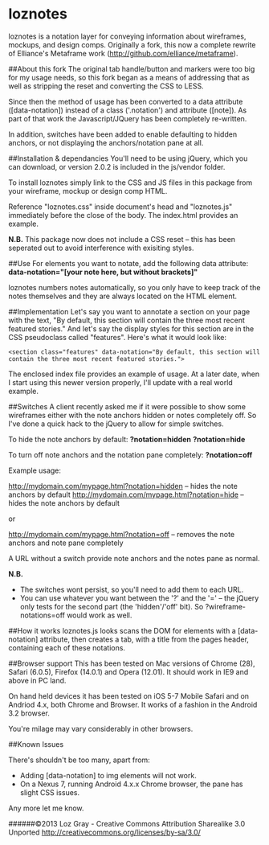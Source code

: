 loznotes
==========

loznotes is a notation layer for conveying information about wireframes, mockups, and design comps. Originally a fork, this now a complete rewrite of Elliance's Metaframe work (http://github.com/elliance/metaframe).

##About this fork
The original tab handle/button and markers were too big for my usage needs, so this fork began as a means of addressing that as well as stripping the reset and converting the CSS to LESS.

Since then the method of usage has been converted to a data attribute ([data-notation]) instead of a class ('.notation') and attribute ([note]). As part of that work the Javascript/JQuery has been completely re-written.

In addition, switches have been added to enable defaulting to hidden anchors, or not displaying the anchors/notation pane at all.

##Installation & dependancies
You'll need to be using jQuery, which you can download, or version 2.0.2 is included in the js/vendor folder.

To install loznotes simply link to the CSS and JS files in this package from your wireframe, mockup or design comp HTML.

Reference "loznotes.css" inside document's head and "loznotes.js" immediately before the close of the body. The index.html provides an example.

**N.B.** This package now does not include a CSS reset – this has been seperated out to avoid interference with exisiting styles.

##Use
For elements you want to notate, add the following data attribute: **data-notation="[your note here, but without brackets]"**

loznotes numbers notes automatically, so you only have to keep track of the notes themselves and they are always located on the HTML element.

##Implementation
Let's say you want to annotate a section on your page with the text, "By default, this section will contain the three most recent featured stories." And let's say the display styles for this section are in the CSS pseudoclass called "features". 
Here's what it would look like: 

    <section class="features" data-notation="By default, this section will contain the three most recent featured stories.">

The enclosed index file provides an example of usage. At a later date, when I start using this newer version properly, I'll update with a real world example.

##Switches
A client recently asked me if it were possible to show some wireframes either with the note anchors hidden or notes completely off. So I've done a quick hack to the jQuery to allow for simple switches.

To hide the note anchors by default:
**?notation=hidden**
**?notation=hide**

To turn off note anchors and the notation pane completely:
**?notation=off**

Example usage:

http://mydomain.com/mypage.html?notation=hidden – hides the note anchors by default
http://mydomain.com/mypage.html?notation=hide – hides the note anchors by default

or

http://mydomain.com/mypage.html?notation=off – removes the note anchors and note pane completely

A URL without a switch provide note anchors and the notes pane as normal.

**N.B.**
* The switches wont persist, so you'll need to add them to each URL.
* You can use whatever you want between the '?' and the '=' – the jQuery only tests for the second part (the 'hidden'/'off' bit). So ?wireframe-notations=off would work as well.

##How it works
loznotes.js looks scans the DOM for elements with a [data-notation] attribute, then creates a tab, with a title from the pages header, containing each of these notations.

##Browser support
This has been tested on Mac versions of Chrome (28), Safari (6.0.5), Firefox (14.0.1) and Opera (12.01). It should work in IE9 and above in PC land.

On hand held devices it has been tested on iOS 5-7 Mobile Safari and on Andriod 4.x, both Chrome and Browser. It works of a fashion in the Android 3.2 browser.

You're milage may vary considerably in other browsers.

##Known Issues

There's shouldn't be too many, apart from:

* Adding [data-notation] to img elements will not work.
* On a Nexus 7, running Android 4.x.x Chrome browser, the pane has slight CSS issues.

Any more let me know.

######©2013 Loz Gray - Creative Commons Attribution Sharealike 3.0 Unported http://creativecommons.org/licenses/by-sa/3.0/
